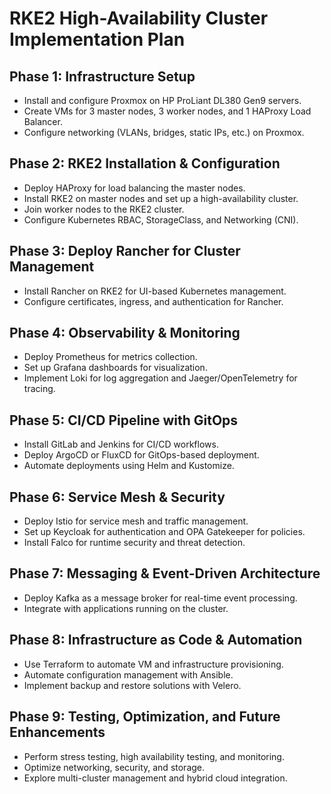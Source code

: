# RKE2 High-Availability Cluster Implementation Plan

## Phase 1: Infrastructure Setup
- Install and configure Proxmox on HP ProLiant DL380 Gen9 servers.
- Create VMs for 3 master nodes, 3 worker nodes, and 1 HAProxy Load Balancer.
- Configure networking (VLANs, bridges, static IPs, etc.) on Proxmox.

## Phase 2: RKE2 Installation & Configuration
- Deploy HAProxy for load balancing the master nodes.
- Install RKE2 on master nodes and set up a high-availability cluster.
- Join worker nodes to the RKE2 cluster.
- Configure Kubernetes RBAC, StorageClass, and Networking (CNI).

## Phase 3: Deploy Rancher for Cluster Management
- Install Rancher on RKE2 for UI-based Kubernetes management.
- Configure certificates, ingress, and authentication for Rancher.

## Phase 4: Observability & Monitoring
- Deploy Prometheus for metrics collection.
- Set up Grafana dashboards for visualization.
- Implement Loki for log aggregation and Jaeger/OpenTelemetry for tracing.

## Phase 5: CI/CD Pipeline with GitOps
- Install GitLab and Jenkins for CI/CD workflows.
- Deploy ArgoCD or FluxCD for GitOps-based deployment.
- Automate deployments using Helm and Kustomize.

## Phase 6: Service Mesh & Security
- Deploy Istio for service mesh and traffic management.
- Set up Keycloak for authentication and OPA Gatekeeper for policies.
- Install Falco for runtime security and threat detection.

## Phase 7: Messaging & Event-Driven Architecture
- Deploy Kafka as a message broker for real-time event processing.
- Integrate with applications running on the cluster.

## Phase 8: Infrastructure as Code & Automation
- Use Terraform to automate VM and infrastructure provisioning.
- Automate configuration management with Ansible.
- Implement backup and restore solutions with Velero.

## Phase 9: Testing, Optimization, and Future Enhancements
- Perform stress testing, high availability testing, and monitoring.
- Optimize networking, security, and storage.
- Explore multi-cluster management and hybrid cloud integration.

